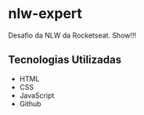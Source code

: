# nlw-expert
Desafio da NLW da Rocketseat. Show!!!

## Tecnologias Utilizadas

- HTML
- CSS
- JavaScript
- Github

